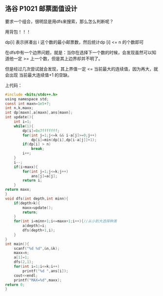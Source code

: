 ## 洛谷 P1021 邮票面值设计

要求一个组合，很明显是用dfs来搜索，那么怎么判断呢？

用背包！！！

dp[i] 表示拼凑出 i 这个数的最小邮票数，然后统计dp [i] <= n 的个数即可

在dfs中有一个边界问题，就是：当你在选择下一个数的时候，会发现虽然可以知道他一定 >= 上一个数，但是其上边界却并不明了。

但是经过几次尝试就会发现，其上界值一定 <= 当前最大的连续值，因为再大，就会出现 当前最大连续值+1 的空缺。

上代码：

```c
#include <bits/stdc++.h>
using namespace std;
const int maxn=1e5+7;
int n,k,maxx;
int dp[maxn],a[maxn],ans[maxn];
int update(){
    int i=1;
    while(1){
        dp[i]=0x7fffffff;
        for(int j=1;j<=k && i-a[j]>=0;j++)
            dp[i]=min(dp[i],dp[i-a[j]]+1);
        if(dp[i] > n)
            break;
        i++;
    }
    i--;
    if(i>maxx){
        for(int j=1;j<=k;j++)
            ans[j]=a[j];
        return i;
    }
return maxx;
}
void dfs(int depth,int minn){
    if(depth>k){
        maxx=update();
        return;
    }
    for(int i=minn+1;i<=maxx+1;i++){//从小到大选择种类
        a[depth]=i;
        dfs(depth+1,i);
    }
}
int main(){
    scanf("%d %d",&n,&k);
    maxx=n;
    a[1]=1;
    dfs(2,1);
    for(int i=1;i<=k;i++)
        printf("%d ",ans[i]);
    cout<<endl;
    printf("MAX=%d",maxx);
return 0;
}
```

